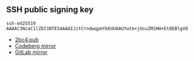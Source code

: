 ## SSH public signing key
    ssh-ed25519 AAAAC3NzaC1lZDI1NTE5AAAAIJitCrndwqpmYkKUUAAUYwtm+jUsuZM1HH+Et8EBlgVO

- [2bc4.pub](https://github.com/2bc4/2bc4/blob/master/2bc4.pub)
- [Codeberg mirror](https://codeberg.org/2bc4/2bc4)
- [GitLab mirror](https://gitlab.com/2bc4/2bc4)
